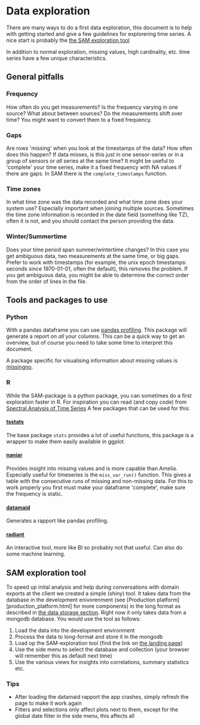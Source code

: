 # Data exploration

There are many ways to do a first data exploration, this document is to help with getting started and give a few guidelines for explorering time series. A nice start is probably the [the SAM exploration tool](#sam-exploration-tool)

In addition to normal exploration, missing values, high cardinality, etc. time series have a few unique characteristics.

## General pitfalls

### Frequency
How often do you get measurements? Is the frequency varying in one source? What about between sources? Do the measurements shift over time? You might want to convert them to a fixed frequency.

### Gaps
Are rows 'missing' when you look at the timestamps of the data? How often does this happen? If data misses, is this just in one sensor-series or in a group of sensors or _all_ series at the same time? It might be useful to 'complete' your time series, make it a fixed frequency with NA values if there are gaps. In SAM there is the `complete_timestamps` function.

### Time zones
In what time zone was the data recorded and what time zone does your system use? Especially important when joining multiple sources. Sometimes the time zone information is recorded in the date field (something like TZ), often it is not, and you should contact the person providing the data.

### Winter/Summertime
Does your time period span summer/wintertime changes? In this case you get ambiguous data, two measurements at the same time, or big gaps. Prefer to work with timestamps (for example, the unix epoch timestamps: seconds since 1970-01-01, often the default), this removes the problem. If you get ambiguous data, you might be able to determine the correct order from the order of lines in the file. 

## Tools and packages to use

### Python

With a pandas dataframe you can use [pandas profiling](https://github.com/pandas-profiling/pandas-profiling). This package will generate a report on _all_ your columns. This can be a quick way to get an overview, but of course you need to take some time to interpret this document.

A package specific for visualising information about missing values is [missingno](https://github.com/ResidentMario/missingno).

### R
While the SAM-package is a python package, you can sometimes do a first exploration faster in R. For inspiration you can read (and copy code) from [Spectral Analysis of Time Series](https://rstudio-pubs-static.s3.amazonaws.com/9428_1197bd003ebd43c49b429f22ea4f36e5.html) A few packages that can be used for this:

#### [tsstats](http://rpubs.com/sinhrks/plot_tsstats)
The base package `stats` provides a lot of useful functions, this package is a wrapper to make them easily available in ggplot. 

#### [naniar](https://cran.r-project.org/web/packages/naniar/vignettes/getting-started-w-naniar.html)
Provides insight into missing values and is more capable than Amelia. Especially useful for timeseries is the `miss_var_run()` function. This gives a table with the consecutive runs of missing and non-missing data. For this to work properly you first must make your dataframe 'complete', make sure the frequency is static.

#### [datamaid](https://cran.r-project.org/web/packages/dataMaid/index.html)
Generates a rapport like pandas profiling.

#### [radiant](https://vnijs.github.io/radiant/)
An interactive tool, more like BI so probably not that useful. Can also do some machine learning.

## SAM exploration tool
To speed up inital analysis and help during conversations with domain exports at the client we created a simple (shiny) tool. It takes data from the database in the development enivorenment (see [Production platform][production_platform.html] for more components) in the long format as described in [the data storage section](data_storage.html). Right now it only takes data from a mongodb database. You would use the tool as follows:

1. Load the data into the development environment
2. Process the data to long-format and store it in the mongodb
3. Load op the SAM-exploration tool (find the link on [the landing page](https://main-sam.ynformed.nl))
4. Use the side menu to select the database and collection (your browser will remember this as default next time)
5. Use the various views for insights into correlations, summary statistics etc.

### Tips

- After loading the datamaid rapport the app crashes, simply refresh the page to make it work again
- Filters and selections only affect plots next to them, except for the global date filter in the side menu, this affects all
